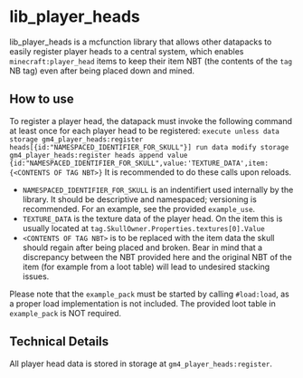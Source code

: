 # lib_player_heads
lib_player_heads is a mcfunction library that allows other datapacks to easily register player heads to a central system, which enables `minecraft:player_head` items to keep their item NBT (the contents of the `tag` NB tag) even after being placed down and mined.

## How to use
To register a player head, the datapack must invoke the following command at least once for each player head to be registered:
`execute unless data storage gm4_player_heads:register heads[{id:"NAMESPACED_IDENTIFIER_FOR_SKULL"}] run data modify storage gm4_player_heads:register heads append value {id:"NAMESPACED_IDENTIFIER_FOR_SKULL",value:'TEXTURE_DATA',item:{<CONTENTS OF TAG NBT>}`
It is recommended to do these calls upon reloads.

- `NAMESPACED_IDENTIFIER_FOR_SKULL` is an indentifiert used internally by the library. It should be descriptive and namespaced; versioning is recommended. For an example, see the provided `example_use`.
- `TEXTURE_DATA` is the texture data of the player head. On the item this is usually located at `tag.SkullOwner.Properties.textures[0].Value`
- `<CONTENTS OF TAG NBT>` is to be replaced with the item data the skull should regain after being placed and broken. Bear in mind that a discrepancy between the NBT provided here and the original NBT of the item (for example from a loot table) will lead to undesired stacking issues.

Please note that the `example_pack` must be started by calling `#load:load`, as a proper load implementation is not included. The provided loot table in `example_pack` is NOT required.

## Technical Details
All player head data is stored in storage at `gm4_player_heads:register`.
